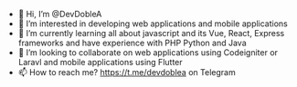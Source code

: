 - 👋 Hi, I’m @DevDobleA
- 👀 I’m interested in developing web applications and mobile applications
- 🌱 I’m currently learning all about javascript and its Vue, React, Express frameworks and have experience with PHP Python and Java
- 💞️ I’m looking to collaborate on web applications using Codeigniter or Laravl and mobile applications using Flutter
- 📫 How to reach me? https://t.me/devdoblea on Telegram

<!---
DevDobleA/DobleA71 is a ✨ special ✨ repository because its `README.md` (this file) appears on your GitHub profile.
You can click the Preview link to take a look at your changes.
--->
